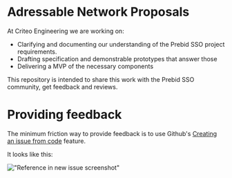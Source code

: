 # Adressable Network Proposals

At Criteo Engineering we are working on:
- Clarifying and documenting our understanding of the Prebid SSO project requirements.
- Drafting specification and demonstrable prototypes that answer those
- Delivering a MVP of the necessary components

This repository is intended to share this work with the Prebid SSO community, get feedback and reviews.

# Providing feedback

The minimum friction way to provide feedback is to use Github's
[Creating an issue from code](https://docs.github.com/en/issues/tracking-your-work-with-issues/creating-an-issue#creating-an-issue-from-code)
feature.

It looks like this:

!["Reference in new issue screenshot"](https://docs.github.com/assets/images/help/repository/open-new-issue-specific-line.png)
